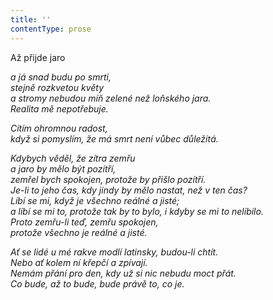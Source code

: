 ```yaml
---
title: ''
contentType: prose
---
```


Až přijde jaro

_a já snad budu po smrti,  
stejně rozkvetou květy  
a stromy nebudou míň zelené než loňského jara.  
Realita mě nepotřebuje._

_Cítím ohromnou radost,  
když si pomyslím, že má smrt není vůbec důležitá._

_Kdybych věděl, že zítra zemřu  
a jaro by mělo být pozítří,  
zemřel bych spokojen, protože by přišlo pozítří.  
Je-li to jeho čas, kdy jindy by mělo nastat, než v ten čas?  
Líbí se mi, když je všechno reálné a jisté;  
a líbí se mi to, protože tak by to bylo, i kdyby se mi to nelíbilo.  
Proto zemřu-li teď, zemřu spokojen,  
protože všechno je reálné a jisté._

_Ať se lidé u mé rakve modlí latinsky, budou-li chtít.  
Nebo ať kolem ní křepčí a zpívají.  
Nemám přání pro den, kdy už si nic nebudu moct přát.  
Co bude, až to bude, bude právě to, co je._
